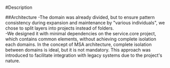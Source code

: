 ﻿#Description

##Architecture
-The domain was already divided, but to ensure pattern consistency during expansion and maintenance by "various individuals", we chose to split layers into projects instead of folders.<br/>
-We designed it with minimal dependencies on the service.core project, which contains common elements, without achieving complete isolation each domains. In the concept of MSA architecture, complete isolation between domains is ideal, but it is not mandatory. This approach was introduced to facilitate integration with legacy systems due to the project's nature.